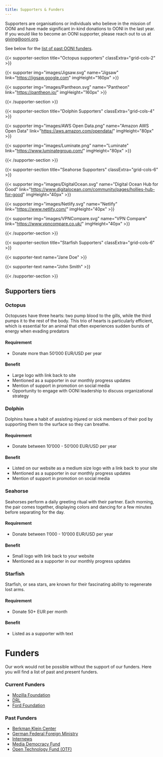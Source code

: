 ```yaml
---
title: Supporters & Funders
---
```


Supporters are organisations or individuals who believe in the mission of OONI
and have made significant in-kind donations to OONI in the last year. If
you would like to become an OONI supporter, please reach out to us at
giving@ooni.org.

See below for the [list of past OONI funders](#funders).

{{< supporter-section title="Octopus supporters" classExtra="grid-cols-2" >}}

{{< supporter img="images/Jigsaw.svg" name="Jigsaw" link="https://jigsaw.google.com" imgHeight="160px" >}}

{{< supporter img="images/Pantheon.svg" name="Pantheon" link="https://pantheon.io/" imgHeight="160px" >}}

{{< /supporter-section >}}

{{< supporter-section title="Dolphin Supporters" classExtra="grid-cols-4" >}}

{{< supporter img="images/AWS Open Data.png" name="Amazon AWS Open Data" link="https://aws.amazon.com/opendata/" imgHeight="80px" >}}

{{< supporter img="images/Luminate.png" name="Luminate" link="https://www.luminategroup.com/" imgHeight="80px" >}}

{{< /supporter-section >}}

{{< supporter-section title="Seahorse Supporters" classExtra="grid-cols-6" >}}

{{< supporter img="images/DigitalOcean.svg" name="Digital Ocean Hub for Good" link="https://www.digitalocean.com/community/pages/hollies-hub-for-good" imgHeight="40px" >}}

{{< supporter img="images/Netlify.svg" name="Netlify" link="https://www.netlify.com/" imgHeight="40px" >}}

{{< supporter img="images/VPNCompare.svg" name="VPN Compare" link="https://www.vpncompare.co.uk/" imgHeight="40px" >}}


{{< /supporter-section >}}

{{< supporter-section title="Starfish Supporters" classExtra="grid-cols-6" >}}

{{< supporter-text name="Jane Doe" >}}

{{< supporter-text name="John Smith" >}}

{{< /supporter-section >}}

## Supporters tiers

### Octopus

Octopuses have three hearts: two pump blood to the gills, while the third pumps
it to the rest of the body. This trio of hearts is particularly efficient, which
is essential for an animal that often experiences sudden bursts of energy when
evading predators

#### Requirement

* Donate more than 50’000 EUR/USD per year

#### Benefit

* Large logo with link back to site
* Mentioned as a supporter in our monthly progress updates
* Mention of support in promotion on social media
* Opportunity to engage with OONI leadership to discuss organizational strategy

### Dolphin

Dolphins have a habit of assisting injured or sick members of their pod by
supporting them to the surface so they can breathe.

#### Requirement

* Donate between 10’000 - 50’000 EUR/USD per year

#### Benefit

* Listed on our website as a medium size logo with a link back to your site
* Mentioned as a supporter in our monthly progress updates
* Mention of support in promotion on social media

### Seahorse

Seahorses perform a daily greeting ritual with their partner. Each morning, the
pair comes together, displaying colors and dancing for a few minutes before
separating for the day.

#### Requirement

* Donate between 1’000 - 10’000 EUR/USD per year

#### Benefit

* Small logo with link back to your website
* Mentioned as a supporter in our monthly progress updates

### Starfish

Starfish, or sea stars, are known for their fascinating ability to regenerate lost arms. 

#### Requirement

* Donate 50+ EUR per month

#### Benefit
* Listed as a supporter with text

# Funders

Our work would not be possible without the support of our funders. Here you will
find a list of past and present funders.

### Current Funders

* [Mozilla Foundation](https://foundation.mozilla.org/)
* [DRL](https://www.state.gov/bureaus-offices/under-secretary-for-civilian-security-democracy-and-human-rights/bureau-of-democracy-human-rights-and-labor/)
* [Ford Foundation](https://www.fordfoundation.org/)

### Past Funders

* [Berkman Klein Center](https://cyber.harvard.edu/)
* [German Federal Foreign Ministry](https://www.auswaertiges-amt.de/)
* [Internews](https://internews.org/)
* [Media Democracy Fund](https://mediademocracyfund.org/)
* [Open Technology Fund (OTF)](https://www.opentech.fund/)